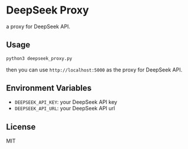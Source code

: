 # DeepSeek Proxy

a proxy for DeepSeek API.

## Usage

```bash
python3 deepseek_proxy.py
```

then you can use `http://localhost:5000` as the proxy for DeepSeek API.

## Environment Variables

- `DEEPSEEK_API_KEY`: your DeepSeek API key
- `DEEPSEEK_API_URL`: your DeepSeek API url

## License

MIT
